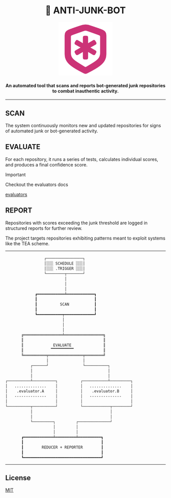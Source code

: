 <div align="center">
  <h1>🚧 ANTI-JUNK-BOT </h1>
  <img src=".github/assets/logo.png" width="168px"/>
  <h4>An automated tool that scans and reports bot-generated junk repositories to combat inauthentic activity.</h4>
</div>


---

SCAN
----
The system continuously monitors new and updated repositories for signs of automated junk or bot-generated activity.

EVALUATE
--------
For each repository, it runs a series of tests, calculates individual scores, and produces a final confidence score.

> [!Important]
> Checkout the evaluators docs
>
> [evaluators](/evals)

REPORT
------
Repositories with scores exceeding the junk threshold are logged in structured reports for further review.

The project targets repositories exhibiting patterns meant to exploit systems like the TEA scheme.

---

```
                 ┌────────────────┐
                 │░░░ SCHEDULE ░░░│
                 │░░░ .TRIGGER ░░░│
                 └────────┬───────┘
                          │
                          │
                          │
             ┏━━━━━━━━━━━━┷━━━━━━━━━━━━┓
             ┃                         ┃
             ┃          SCAN           ┃
             ┃                         ┃
             ┗━━━━━━━━━━━┯━━━━━━━━━━━━━┛
                         │
                         │
                         │
       ╔═════════════════╧═════════════════╗
       ║                                   ║
       ║             EVALUATE              ║
       ║            ▔▔▔▔▔▔▔▔▔▔             ║
       ╚══════════╤═══════════════╤════════╝
                  │               │
           ┌──────┘               └──────────┐
           │                                 │
           │                                 │
┌──────────┴──────────┐          ┌───────────┴─────────┐
│   ..............    │          │   ..............    │
│    .evaluator.A     │          │    .evaluator.B     │
│   --------------    │          │   --------------    │
│                     │          │                     │
└──────────┬──────────┘          └────────────┬────────┘
           │                                  │
           │                                  │
           └─────────┐         ┌──────────────┘
                     │         │
                     │         │
       ┏━━━━━━━━━━━━━┷━━━━━━━━━┷━━━━━━━━━━┓
       ┃                                  ┃
       ┃        REDUCER + REPORTER        ┃
       ┃                                  ┃
       ┗━━━━━━━━━━━━━━━━━━━━━━━━━━━━━━━━━━┛
```

---

License
-------
[MIT](LICENSE)
